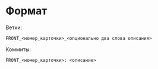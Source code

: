 # Формат
Ветки:
```
FRONT_<номер_карточки>_<опционально два слова описания>
```
Коммиты:
```
FRONT_<номер_карточки>: <описание>
```
